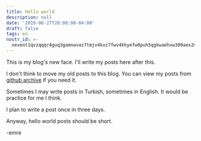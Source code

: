 ```yaml
---
title: Hello world
description: null
date: '2019-06-27T20:00:00-04:00'
draft: false
tags: en
nostr_id: >-
  nevent1qvzqqqr4guq3gamnwvaz7tmjv4kxz7fwv4khyefw0puh5qgkwaehxw309aex2mrp0yhxummnw3ezucnpdejqz9rhwden5te0wfjkccte9ejxzmt4wvhxjmcprpmhxue69uhhyetvv9ujuumwdae8gtnnda3kjctvqyxhwumn8ghj7mn0wvhxcmmvqyt8wumn8ghj7un9d3shjtnswf5k6ctv9ehx2aqppamhxue69uhkummnw3ezumt0d5q3vamnwvaz7tmjv4kxz7fwdehhxtnnda3kjctvqyd8wumn8ghj7ctjw35kxmr9wvhxcctev4erxtnwv4mhxqg7waehxw309akkcuewv94kgetwd9azuetyw5h8gu30dehhxarjqqsgm7a78qjhvyx9dmfjqq88pv643pkhqdlh3gl4yllupm3mpwe8epcc3y0zs
---
```



This is my blog's new face. I'll write my posts here after this. 

I don't think to move my old posts to this blog. You can view my posts from [github archive](https://github.com/delirehberi/emre.xyz) if you need it.

Sometimes I may write posts in Turkish, sometimes in English. It would be practice for me I think.

I plan to write a post once in three days.

Anyway, hello world posts should be short.

-emre

